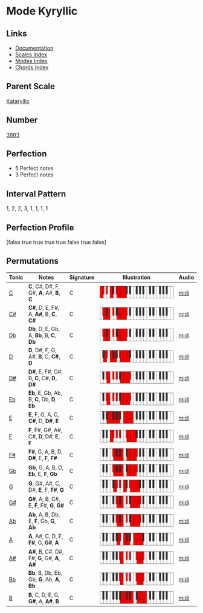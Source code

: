 # Mode Kyryllic

## Links

- [Documentation](index.md)
- [Scales Index](Scales.md)
- [Modes Index](Modes.md)
- [Chords Index](Chords.md)

## Parent Scale

[Kataryllic](ScaleKataryllic.md)

## Number

[3883](https://ianring.com/musictheory/scales/3883)

## Perfection

- 5 Perfect notes
- 3 Perfect notes

## Interval Pattern

1, 2, 2, 3, 1, 1, 1, 1

## Perfection Profile

[false true true true true false true false]

## Permutations

| Tonic | Notes | Signature | Illustration | Audio |
|-------|-------|-----------|--------------|-------|
| [C](ModeCNaturalKyryllic.md) | **C**, C#, D#, F, G#, **A**, A#, **B**, **C** | C | ![CNaturalKyryllic](ModeCNaturalKyryllic.png) | [midi](https://github.com/edipermadi/music/blob/main/docs/ModeCNaturalKyryllic.mid?raw=true) |
| [C#](ModeCSharpKyryllic.md) | **C#**, D, E, F#, A, **A#**, B, **C**, **C#** | C | ![CSharpKyryllic](ModeCSharpKyryllic.png) | [midi](https://github.com/edipermadi/music/blob/main/docs/ModeCSharpKyryllic.mid?raw=true) |
| [Db](ModeDFlatKyryllic.md) | **Db**, D, E, Gb, A, **Bb**, B, **C**, **Db** | C | ![DFlatKyryllic](ModeDFlatKyryllic.png) | [midi](https://github.com/edipermadi/music/blob/main/docs/ModeDFlatKyryllic.mid?raw=true) |
| [D](ModeDNaturalKyryllic.md) | **D**, D#, F, G, A#, **B**, C, **C#**, **D** | C | ![DNaturalKyryllic](ModeDNaturalKyryllic.png) | [midi](https://github.com/edipermadi/music/blob/main/docs/ModeDNaturalKyryllic.mid?raw=true) |
| [D#](ModeDSharpKyryllic.md) | **D#**, E, F#, G#, B, **C**, C#, **D**, **D#** | C | ![DSharpKyryllic](ModeDSharpKyryllic.png) | [midi](https://github.com/edipermadi/music/blob/main/docs/ModeDSharpKyryllic.mid?raw=true) |
| [Eb](ModeEFlatKyryllic.md) | **Eb**, E, Gb, Ab, B, **C**, Db, **D**, **Eb** | C | ![EFlatKyryllic](ModeEFlatKyryllic.png) | [midi](https://github.com/edipermadi/music/blob/main/docs/ModeEFlatKyryllic.mid?raw=true) |
| [E](ModeENaturalKyryllic.md) | **E**, F, G, A, C, **C#**, D, **D#**, **E** | C | ![ENaturalKyryllic](ModeENaturalKyryllic.png) | [midi](https://github.com/edipermadi/music/blob/main/docs/ModeENaturalKyryllic.mid?raw=true) |
| [F](ModeFNaturalKyryllic.md) | **F**, F#, G#, A#, C#, **D**, D#, **E**, **F** | C | ![FNaturalKyryllic](ModeFNaturalKyryllic.png) | [midi](https://github.com/edipermadi/music/blob/main/docs/ModeFNaturalKyryllic.mid?raw=true) |
| [F#](ModeFSharpKyryllic.md) | **F#**, G, A, B, D, **D#**, E, **F**, **F#** | C | ![FSharpKyryllic](ModeFSharpKyryllic.png) | [midi](https://github.com/edipermadi/music/blob/main/docs/ModeFSharpKyryllic.mid?raw=true) |
| [Gb](ModeGFlatKyryllic.md) | **Gb**, G, A, B, D, **Eb**, E, **F**, **Gb** | C | ![GFlatKyryllic](ModeGFlatKyryllic.png) | [midi](https://github.com/edipermadi/music/blob/main/docs/ModeGFlatKyryllic.mid?raw=true) |
| [G](ModeGNaturalKyryllic.md) | **G**, G#, A#, C, D#, **E**, F, **F#**, **G** | C | ![GNaturalKyryllic](ModeGNaturalKyryllic.png) | [midi](https://github.com/edipermadi/music/blob/main/docs/ModeGNaturalKyryllic.mid?raw=true) |
| [G#](ModeGSharpKyryllic.md) | **G#**, A, B, C#, E, **F**, F#, **G**, **G#** | C | ![GSharpKyryllic](ModeGSharpKyryllic.png) | [midi](https://github.com/edipermadi/music/blob/main/docs/ModeGSharpKyryllic.mid?raw=true) |
| [Ab](ModeAFlatKyryllic.md) | **Ab**, A, B, Db, E, **F**, Gb, **G**, **Ab** | C | ![AFlatKyryllic](ModeAFlatKyryllic.png) | [midi](https://github.com/edipermadi/music/blob/main/docs/ModeAFlatKyryllic.mid?raw=true) |
| [A](ModeANaturalKyryllic.md) | **A**, A#, C, D, F, **F#**, G, **G#**, **A** | C | ![ANaturalKyryllic](ModeANaturalKyryllic.png) | [midi](https://github.com/edipermadi/music/blob/main/docs/ModeANaturalKyryllic.mid?raw=true) |
| [A#](ModeASharpKyryllic.md) | **A#**, B, C#, D#, F#, **G**, G#, **A**, **A#** | C | ![ASharpKyryllic](ModeASharpKyryllic.png) | [midi](https://github.com/edipermadi/music/blob/main/docs/ModeASharpKyryllic.mid?raw=true) |
| [Bb](ModeBFlatKyryllic.md) | **Bb**, B, Db, Eb, Gb, **G**, Ab, **A**, **Bb** | C | ![BFlatKyryllic](ModeBFlatKyryllic.png) | [midi](https://github.com/edipermadi/music/blob/main/docs/ModeBFlatKyryllic.mid?raw=true) |
| [B](ModeBNaturalKyryllic.md) | **B**, C, D, E, G, **G#**, A, **A#**, **B** | C | ![BNaturalKyryllic](ModeBNaturalKyryllic.png) | [midi](https://github.com/edipermadi/music/blob/main/docs/ModeBNaturalKyryllic.mid?raw=true) |
